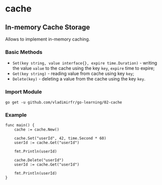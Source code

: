 # cache

## In-memory Cache Storage

Allows to implement in-memory caching.

### Basic Methods

 - `Set(key string, value interface{}, expire time.Duration)` - writing the value `value` to the cache using the key `key`, `expire` time to expire;
 - `Get(key string)` - reading value from cache using key `key`;
 - `Delete(key)` - deleting a value from the cache using the key `key`.

###  Import Module

```
go get -u github.com/vladimirfr/go-learning/02-cache
```

### Example 

```
func main() {
    cache := cache.New()

    cache.Set("userId", 42, time.Second * 60)
    userId := cache.Get("userId")

    fmt.Println(userId)

    cache.Delete("userId")
    userId := cache.Get("userId")

    fmt.Println(userId)
}
```
